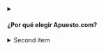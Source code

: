  <details>
    <summary> <h4>¿Por qué elegir Apuesto.com?</h4></summary>

    
    * Variedad sin igual: Cubrimos una extensa selección de deportes, desde el fútbol, pasión de multitudes en Perú, hasta disciplinas como tenis, baloncesto, vóley y mucho más. Ya sea que prefieras las grandes ligas internacionales o los torneos locales, en Apuesto.com encontrarás el mejor lugar para apoyar a tus equipos y deportistas favoritos.
  
    * Apuestas en vivo: Vive la emoción de las apuestas en tiempo real con nuestra sección de Apuestas en Vivo. Siente la adrenalina de tomar decisiones al momento, mientras observas el desarrollo de los eventos deportivos. Nuestra plataforma te ofrece estadísticas en vivo y actualizaciones instantáneas, asegurando que tengas toda la información necesaria para hacer tus apuestas con confianza.
    
  </details>

  <details>
    <summary>Second item</summary>

    
    Variedad sin igual: Cubrimos una extensa selección de deportes, desde el fútbol, pasión de multitudes en Perú, hasta disciplinas como tenis, baloncesto, vóley y mucho más. Ya sea que prefieras las grandes ligas internacionales o los torneos locales, en Apuesto.com encontrarás el mejor lugar para apoyar a tus equipos y deportistas favoritos.


    Variedad sin igual: Cubrimos una extensa selección de deportes, desde el fútbol, pasión de multitudes en Perú, hasta disciplinas como tenis, baloncesto, vóley y mucho más. Ya sea que prefieras las grandes ligas internacionales o los torneos locales, en Apuesto.com encontrarás el mejor lugar para apoyar a tus equipos y deportistas favoritos.
  
  </details>
